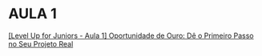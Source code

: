 # AULA 1

[[Level Up for Juniors - Aula 1] Oportunidade de Ouro: Dê o Primeiro Passo no Seu Projeto Real](https://www.youtube.com/watch?v=-md3sRIHZ6I)

